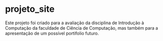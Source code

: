 # projeto_site

Este projeto foi criado para a avaliação da disciplina de Introdução à Computação da faculdade de Ciência de Computação,
mas também para a apresentação de um possível portifolio futuro.

